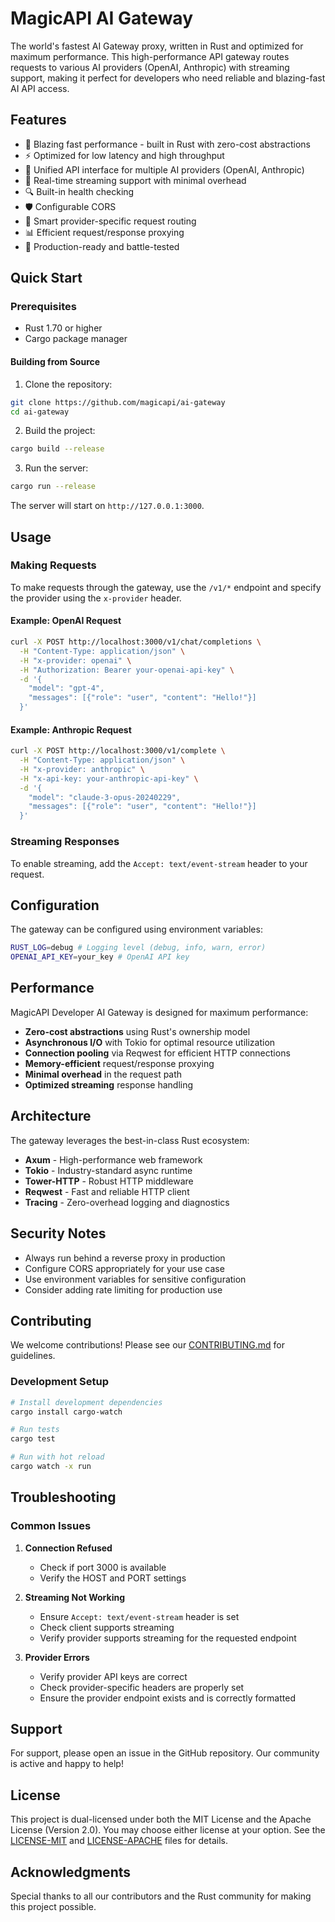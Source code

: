 # MagicAPI AI Gateway

The world's fastest AI Gateway proxy, written in Rust and optimized for maximum performance. This high-performance API gateway routes requests to various AI providers (OpenAI, Anthropic) with streaming support, making it perfect for developers who need reliable and blazing-fast AI API access.

## Features

- 🚀 Blazing fast performance - built in Rust with zero-cost abstractions
- ⚡ Optimized for low latency and high throughput
- 🔄 Unified API interface for multiple AI providers (OpenAI, Anthropic)
- 📡 Real-time streaming support with minimal overhead
- 🔍 Built-in health checking
- 🛡️ Configurable CORS
- 🔀 Smart provider-specific request routing
- 📊 Efficient request/response proxying
- 💪 Production-ready and battle-tested

## Quick Start

### Prerequisites

- Rust 1.70 or higher
- Cargo package manager

#### Building from Source

1. Clone the repository:
```bash
git clone https://github.com/magicapi/ai-gateway
cd ai-gateway
```

2. Build the project:
```bash
cargo build --release
```

3. Run the server:
```bash
cargo run --release
```

The server will start on `http://127.0.0.1:3000`.

## Usage

### Making Requests

To make requests through the gateway, use the `/v1/*` endpoint and specify the provider using the `x-provider` header.

#### Example: OpenAI Request

```bash
curl -X POST http://localhost:3000/v1/chat/completions \
  -H "Content-Type: application/json" \
  -H "x-provider: openai" \
  -H "Authorization: Bearer your-openai-api-key" \
  -d '{
    "model": "gpt-4",
    "messages": [{"role": "user", "content": "Hello!"}]
  }'
```

#### Example: Anthropic Request

```bash
curl -X POST http://localhost:3000/v1/complete \
  -H "Content-Type: application/json" \
  -H "x-provider: anthropic" \
  -H "x-api-key: your-anthropic-api-key" \
  -d '{
    "model": "claude-3-opus-20240229",
    "messages": [{"role": "user", "content": "Hello!"}]
  }'
```

### Streaming Responses

To enable streaming, add the `Accept: text/event-stream` header to your request.

## Configuration

The gateway can be configured using environment variables:

```bash
RUST_LOG=debug # Logging level (debug, info, warn, error)
OPENAI_API_KEY=your_key # OpenAI API key
```

## Performance

MagicAPI Developer AI Gateway is designed for maximum performance:

- **Zero-cost abstractions** using Rust's ownership model
- **Asynchronous I/O** with Tokio for optimal resource utilization
- **Connection pooling** via Reqwest for efficient HTTP connections
- **Memory-efficient** request/response proxying
- **Minimal overhead** in the request path
- **Optimized streaming** response handling

## Architecture

The gateway leverages the best-in-class Rust ecosystem:

- **Axum** - High-performance web framework
- **Tokio** - Industry-standard async runtime
- **Tower-HTTP** - Robust HTTP middleware
- **Reqwest** - Fast and reliable HTTP client
- **Tracing** - Zero-overhead logging and diagnostics

## Security Notes

- Always run behind a reverse proxy in production
- Configure CORS appropriately for your use case
- Use environment variables for sensitive configuration
- Consider adding rate limiting for production use

## Contributing

We welcome contributions! Please see our [CONTRIBUTING.md](CONTRIBUTING.md) for guidelines.

### Development Setup

```bash
# Install development dependencies
cargo install cargo-watch

# Run tests
cargo test

# Run with hot reload
cargo watch -x run
```

## Troubleshooting

### Common Issues

1. **Connection Refused**
   - Check if port 3000 is available
   - Verify the HOST and PORT settings

2. **Streaming Not Working**
   - Ensure `Accept: text/event-stream` header is set
   - Check client supports streaming
   - Verify provider supports streaming for the requested endpoint

3. **Provider Errors**
   - Verify provider API keys are correct
   - Check provider-specific headers are properly set
   - Ensure the provider endpoint exists and is correctly formatted

## Support

For support, please open an issue in the GitHub repository. Our community is active and happy to help!

## License

This project is dual-licensed under both the MIT License and the Apache License (Version 2.0). You may choose either license at your option. See the [LICENSE-MIT](LICENSE-MIT) and [LICENSE-APACHE](LICENSE-APACHE) files for details.

## Acknowledgments

Special thanks to all our contributors and the Rust community for making this project possible.
